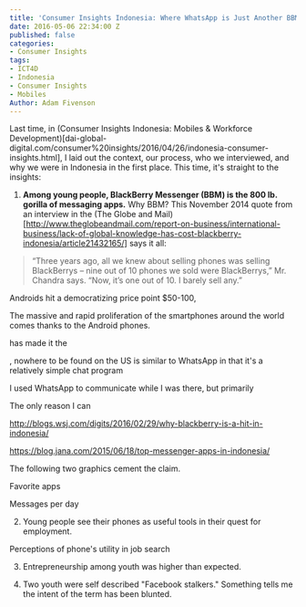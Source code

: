 ```yaml
---
title: 'Consumer Insights Indonesia: Where WhatsApp is Just Another BBM clone'
date: 2016-05-06 22:34:00 Z
published: false
categories:
- Consumer Insights
tags:
- ICT4D
- Indonesia
- Consumer Insights
- Mobiles
Author: Adam Fivenson
---
```


Last time, in (Consumer Insights Indonesia: Mobiles & Workforce Development)[dai-global-digital.com/consumer%20insights/2016/04/26/indonesia-consumer-insights.html], I laid out the context, our process, who we interviewed, and why we were in Indonesia in the first place. This time, it's straight to the insights:

1. **Among young people, BlackBerry Messenger (BBM) is the 800 lb. gorilla of messaging apps.** Why BBM? This November 2014 quote from an interview in the (The Globe and Mail)[http://www.theglobeandmail.com/report-on-business/international-business/lack-of-global-knowledge-has-cost-blackberry-indonesia/article21432165/] says it all: 

> “Three years ago, all we knew about selling phones was selling BlackBerrys – nine out of 10 phones we sold were BlackBerrys,” Mr. Chandra says. “Now, it’s one out of 10. I barely sell any.”

Androids hit a democratizing price point $50-100, 

The massive and rapid proliferation of the smartphones around the world comes thanks to the Android phones. 


 has made it the 

, nowhere to be found on the US is similar to WhatsApp in that it's a relatively simple chat program

I used WhatsApp to communicate while I was there, but primarily 

The only reason I can 

http://blogs.wsj.com/digits/2016/02/29/why-blackberry-is-a-hit-in-indonesia/

https://blog.jana.com/2015/06/18/top-messenger-apps-in-indonesia/



The following two graphics cement the claim. 

Favorite apps
<script id="infogram_0_73daef7e-f91b-449f-9c10-44214117e967" title="Favorite apps 2" src="//e.infogr.am/js/embed.js?gOo" type="text/javascript"></script>

Messages per day
<script id="infogram_0_N4e6sWYz1zPSPnOl" title="Messages per day" src="//e.infogr.am/js/embed.js?dAU" type="text/javascript"></script>

2. Young people see their phones as useful tools in their quest for employment. 

Perceptions of phone's utility in job search
<script id="infogram_0_2oRP1aq33YePvkNa" title="Test Likert" src="//e.infogr.am/js/embed.js?txx" type="text/javascript"></script>

3. Entrepreneurship among youth was higher than expected. 

4. Two youth were self described "Facebook stalkers." Something tells me the intent of the term has been blunted. 